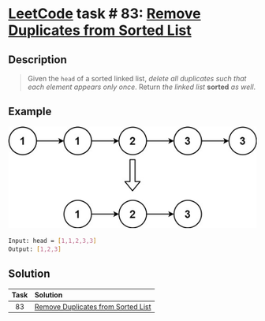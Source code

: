 # [LeetCode][leetcode] task # 83: [Remove Duplicates from Sorted List][task]

Description
-----------

> Given the `head` of a sorted linked list,
> _delete all duplicates such that each element appears only once_.
> Return _the linked list_ **sorted** _as well_.

Example
-------

![node.png](image/node.png)

```sh
Input: head = [1,1,2,3,3]
Output: [1,2,3]
```

Solution
--------

| Task | Solution                                       |
|:----:|:-----------------------------------------------|
|  83  | [Remove Duplicates from Sorted List][solution] |


[leetcode]: <http://leetcode.com/>
[task]: <https://leetcode.com/problems/remove-duplicates-from-sorted-list/>
[solution]: <https://github.com/wellaxis/witalis-jkit/blob/main/module/tasks/src/main/java/com/witalis/jkit/tasks/core/task/leetcode/h1/p83/option/Practice.java>
